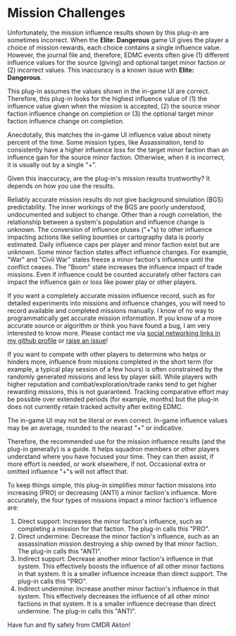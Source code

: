 # Mission Challenges

Unfortunately, the mission influence results shown by this plug-in are sometimes incorrect. When the **Elite: Dangerous** game UI gives the player a choice of mission rewards, each choice contains a single influence value. However, the journal file and, therefore, EDMC events often give (1) different influence values for the source (giving) and optional target minor faction or (2) incorrect values. This inaccuracy is a known issue with **Elite: Dangerous**.

This plug-in assumes the values shown in the in-game UI are correct. Therefore, this plug-in looks for the highest influence value of (1) the influence value given when the mission is accepted, (2) the source minor faction influence change on completion or (3) the optional target minor faction influence change on completion.

Anecdotally, this matches the in-game UI influence value about ninety percent of the time. Some mission types, like Assassination, tend to consistently have a higher influence loss for the target minor faction than an influence gain for the source minor faction. Otherwise, when it is incorrect, it is usually out by a single "+". 

Given this inaccuracy, are the plug-in's mission results trustworthy? It depends on how you use the results.

Reliably accurate mission results do not give background simulation (BGS) predictability. The inner workings of the BGS are poorly understood, undocumented and subject to change. Other than a rough correlation, the relationship between a system's population and influence change is unknown. The conversion of influence pluses ("+"s) to other influence impacting actions like selling bounties or cartography data is poorly estimated. Daily influence caps per player and minor faction exist but are unknown. Some minor faction states affect influence changes. For example, "War" and "Civil War" states freeze a minor faction's influence until the conflict ceases. The "Boom" state increases the influence impact of trade missions. Even if influence could be counted accurately other factors can impact the influence gain or loss like power play or other players.

If you want a completely accurate mission influence record, such as for detailed experiments into missions and influence changes, you will need to record available and completed missions manually. I know of no way to programmatically get accurate mission information. If you know of a more accurate source or algorithm or think you have found a bug, I am very interested to know more. Please contact me via [social networking links in my github profile](https://github.com/anthonylangsworth) or [raise an issue](https://github.com/anthonylangsworth/EDMFAT/issues)!

If you want to compete with other players to determine who helps or hinders more, influence from missions completed in the short term (for example, a typical play session of a few hours) is often constrained by the randomly generated missions and less by player skill. While players with higher reputation and combat/exploration/trade ranks tend to get higher rewarding missions, this is not guaranteed. Tracking comparative effort may be possible over extended periods (for example, months) but the plug-in does not currently retain tracked activity after exiting EDMC.

The in-game UI may not be literal or even correct. In-game influence values may be an average, rounded to the nearast "+" or indicative.

Therefore, the recommended use for the mission influence results (and the plug-in generally) is a guide. It helps squadron members or other players understand where you have focused your time. They can then assist, if more effort is needed, or work elsewhere, if not. Occasional extra or omitted influence "+"s will not affect that.

To keep things simple, this plug-in simplifies minor faction missions into increasing (PRO) or decreasing (ANTI) a minor faction's influence. More accurately, the four types of missions impact a minor faction's influence are:
1.	Direct support: Increases the minor faction's influence, such as completing a mission for that faction. The plug-in calls this "PRO".
2.	Direct undermine: Decrease the minor faction's influence, such as an assassination mission destroying a ship owned by that minor faction. The plug-in calls this "ANTI".
3.	Indirect support: Decrease another minor faction's influence in that system. This effectively boosts the influence of all other minor factions in that system. It is a smaller influence increase than direct support. The plug-in calls this "PRO".
4.	Indirect undermine: Increase another minor faction's influence in that system. This effectively decreases the influence of all other minor factions in that system. It is a smaller influence decrease than direct undermine. The plug-in calls this "ANTI".

Have fun and fly safely from CMDR Akton!
